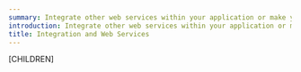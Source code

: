 ```yaml
---
summary: Integrate other web services within your application or make your SilverStripe data available.
introduction: Integrate other web services within your application or make your SilverStripe data available.
title: Integration and Web Services
---
```

[CHILDREN]
